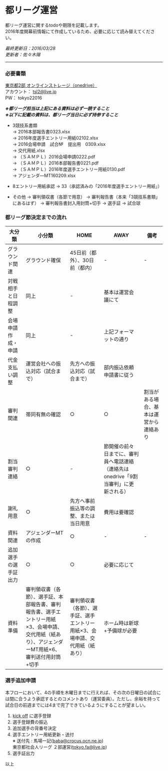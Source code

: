 
# 都リーグ運営
都リーグ運営に関するtodoや期限を記載します。  
2016年度開幕前情報にて作成しているため、必要に応じて読み替えてください。  

*最終更新日：2016/03/28*  
*更新者：佐々木陽*

---
### 必要書類
[東京都2部 オンラインストレージ（onedrive）](https://onedrive.live.com/about/ja-jp/)  
アカウント： tsl2@live.jp  
PW： tokyo22016

***※都リーグ担当は上記にある資料は必ず一読すること***  
***※以下に記載の資料は、都リーグ当日に必ず持参すること***
* 3競技系書類  
-> 2016本部報告書0323.xlsx  
-> 2016年度選手エントリー用紙02102.xlsx  
-> 2016会場申請　試合№　提出用　0309.xlsx  
-> 交代用紙.xlsx  
-> （ＳＡＭＰＬ）2016会場申請0222.pdf  
-> （ＳＡＭＰＬ）2016本部報告書0221.pdf  
-> （ＳＡＭＰＬ）2016年度選手エントリー用紙0130.pdf  
-> アジェンダ―MT160209.xlsx  

* 8エントリー用紙承認
-> 33（承認済みの「2016年度選手エントリー用紙」）

* その他
-> 審判領収書（各節で用意）
-> 審判報告書（本来「3競技系書類」にあるはず）
-> 審判報告書封入用封筒+切手
-> 選手証
-> 試合球

### 都リーグ節決定までの流れ
大分類|小分類|HOME|AWAY|備考
----|----|----|----|----
グラウンド関連|グラウンド確保|45日前（都外）、30日前（都内）|-|-
 |対戦相手と日程調整|同上|-|基本は運営会議にて
 |会場申請作成・申請|同上|-|上記フォーマットの通り
 |代金支払い調整|運営会社への振込対応（試合まで）|先方への振込対応（試合まで）|部内振込依頼申請書に従う
審判関連|帯同有無の確認|○|○|割当がある場合、基本は運営から連絡あり
 |割当審判連絡|○|-|節開催の前々日までに、審判員へ電話連絡（連絡先はonedrive「9割当審判」に更新される）
 |謝礼用意|○|先方へ事前振込等の調整、または当日用意|費用は要確認
資料関連|アジェンダーMTの作成|○|-|-
 |追加選手の選手証出力|○|○|必要に応じて
 |資料準備|審判領収書（各節）、選手証、本部報告書、審判報告書、選手エントリー用紙×3、会場申請、交代用紙（紙あり）、アジェンダーMT用紙×6、審判送付用封筒+切手|審判領収書（各節）、選手証、選手エントリー用紙×3、会場申請、交代用紙（紙あり）|ホーム時は新球+予備球が必要


### 選手追加申請
本フローにおいて、4の手順を木曜日までに行えれば、その次の日曜日の試合には間に合うよう承認するとのコメントあり（運営委員）。ただし、余裕を持って試合日の前週までには4まで完了できているようにすることが望ましい。
1. [kick off](https://jfaid.jfa.jp/uniid-server/login) に選手登録  
2. 選手登録費の振込  
3. 追加選手の背番号決定  
4. 選手エントリー用紙更新・送付    
※ 送付先 : 馬場一記(baba@crocus.ocn.ne.jp)  
東京都社会人リーグ ２部運営(tokyo.fa@live.jp)
5. 選手証出力  


以上
